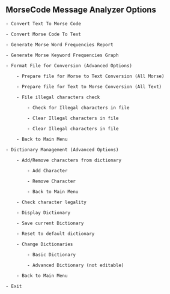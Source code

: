 ## MorseCode Message Analyzer Options

    - Convert Text To Morse Code

    - Convert Morse Code To Text

    - Generate Morse Word Frequencies Report

    - Generate Morse Keyword Frequencies Graph

    - Format File for Conversion (Advanced Options)

        - Prepare file for Morse to Text Conversion (All Morse)

        - Prepare file for Text to Morse Conversion (All Text)

        - File illegal characters check

            - Check for Illegal characters in file

            - Clear Illegal characters in file

            - Clear Illegal characters in file

        - Back to Main Menu

    - Dictionary Management (Advanced Options)

        - Add/Remove characters from dictionary

            - Add Character

            - Remove Character

            - Back to Main Menu

        - Check character legality

        - Display Dictionary

        - Save current Dictionary

        - Reset to default dictionary

        - Change Dictionaries

            - Basic Dictionary

            - Advanced Dictionary (not editable)

        - Back to Main Menu
        
    - Exit